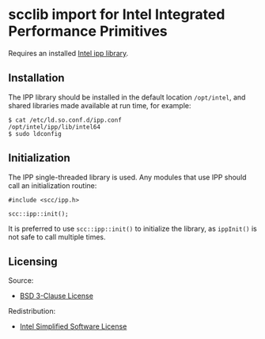# scclib import for Intel Integrated Performance Primitives

Requires an installed
[Intel ipp library](https://www.intel.com/content/www/us/en/developer/tools/oneapi/ipp.html).

## Installation

The IPP library should be installed in the default location `/opt/intel`, and shared libraries
made available at run time, for example:
```
$ cat /etc/ld.so.conf.d/ipp.conf 
/opt/intel/ipp/lib/intel64
$ sudo ldconfig
```

## Initialization

The IPP single-threaded library is used. Any modules that use IPP should call an initialization
routine:
```
#include <scc/ipp.h>

scc::ipp::init();
```

It is preferred to use `scc::ipp::init()` to initialize the library, as `ippInit()` is not
safe to call multiple times.

## Licensing

Source:
* [BSD 3-Clause License](LICENSE)

Redistribution:
* [Intel Simplified Software License](intel_license.txt)